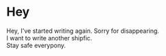 # Hey

Hey, I've started writing again. Sorry for disappearing.  
I want to write another shipfic.  
Stay safe everypony.
